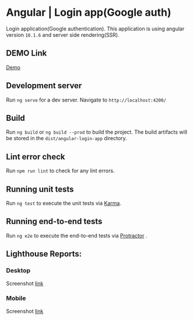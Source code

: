 # Angular | Login app(Google auth)

Login application(Google authentication). This application is using angular version `10.1.6` and server side rendering(SSR).

## DEMO Link

[Demo](https://vibrant-panini-7a6952.netlify.app/#/user/login)

## Development server

Run `ng serve` for a dev server. Navigate to `http://localhost:4200/`

## Build

Run `ng build` or `ng build --prod` to build the project. The build artifacts will be stored in the `dist/angular-login-app` directory.

## Lint error check

Run `npm run lint` to check for any lint errors.

## Running unit tests

Run `ng test` to execute the unit tests via [Karma](https://karma-runner.github.io).

## Running end-to-end tests

Run `ng e2e` to execute the end-to-end tests via [Protractor](http://www.protractortest.org/) .

## Lighthouse Reports:

### Desktop

Screenshot [link](https://res.cloudinary.com/dfverks5s/image/upload/v1604889199/Desktop-new_lggasv.png)

### Mobile

Screenshot [link](https://res.cloudinary.com/dfverks5s/image/upload/v1604889202/Mobile_oqgsnq.png)

